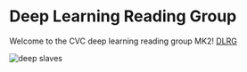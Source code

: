 # Deep Learning Reading Group

Welcome to the CVC deep learning reading group MK2!
[DLRG](https://github.com/prlz77/DDG/wiki)

![deep slaves](https://github.com/prlz77/DLRG/blob/master/logo%20deep%20slaves.png?raw=true)
